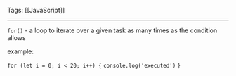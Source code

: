 
Tags: [[JavaScript]]

---
 
`for()` - a loop to iterate over a given task as many times as the condition allows

example:

`for (let i = 0; i < 20; i++) {`
	`console.log('executed')`
`}`

